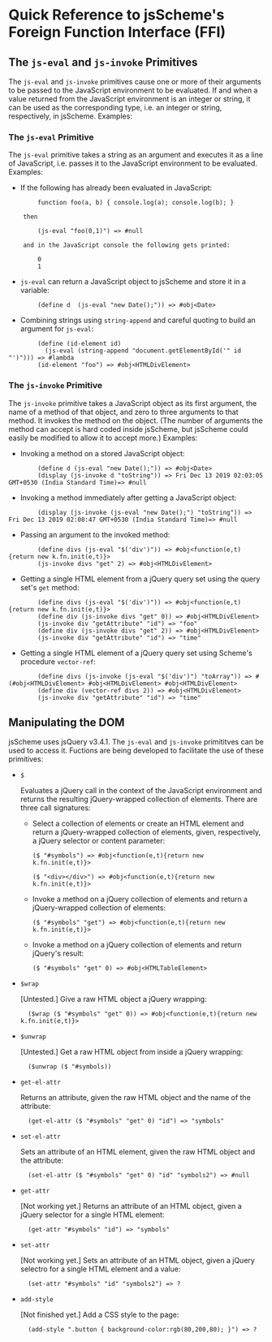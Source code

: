 # Quick Reference to jsScheme's Foreign Function Interface (FFI)

## The ```js-eval``` and ```js-invoke``` Primitives

The ```js-eval``` and ```js-invoke``` primitives cause one or more of
their arguments to be passed to the JavaScript environment to be
evaluated. If and when a value returned from the JavaScript environment
is an integer or string, it can be used as the corresponding type,
i.e. an integer or string, respectively, in jsScheme. Examples:

### The ```js-eval``` Primitive

The ```js-eval``` primitive takes a string as an argument and executes it as
a line of JavaScript, i.e. passes it to the JavaScript environment
to be evaluated. Examples:

* If the following has already been evaluated in JavaScript:
```
		function foo(a, b) { console.log(a); console.log(b); }
```
		then
```
		(js-eval "foo(0,1)") => #null
```
		and in the JavaScript console the following gets printed:
```
		0
		1
```
* ```js-eval``` can return a JavaScript object to jsScheme and store it
in a variable:
```
		(define d  (js-eval "new Date();")) => #obj<Date>
```

* Combining strings using ```string-append``` and careful quoting to build
an argument for ```js-eval```:
```
		(define (id-element id)
		  (js-eval (string-append "document.getElementById('" id "')"))) => #lambda
		(id-element "foo") => #obj<HTMLDivElement>
```

### The ```js-invoke``` Primitive

The ```js-invoke``` primitive takes a JavaScript object as its first
argument, the name of a method of that object, and zero to three
arguments to that method. It invokes the method on the object.
(The number of arguments the method can accept is hard coded inside jsScheme,
but jsScheme could easily be modified to allow it to accept more.) Examples:

* Invoking a method on a stored JavaScript object: 
```
		(define d (js-eval "new Date();")) => #obj<Date>
		(display (js-invoke d "toString")) => Fri Dec 13 2019 02:03:05 GMT+0530 (India Standard Time)=> #null
```

* Invoking a method immediately after getting a JavaScript object:
```
		(display (js-invoke (js-eval "new Date();") "toString")) => Fri Dec 13 2019 02:08:47 GMT+0530 (India Standard Time)=> #null
```

* Passing an argument to the invoked method:
```
		(define divs (js-eval "$('div')")) => #obj<function(e,t){return new k.fn.init(e,t)}>
		(js-invoke divs "get" 2) => #obj<HTMLDivElement>
```

* Getting a single HTML element from a jQuery query set using the query set's
```get``` method:
```
		(define divs (js-eval "$('div')")) => #obj<function(e,t){return new k.fn.init(e,t)}>
		(define div (js-invoke divs "get" 0)) => #obj<HTMLDivElement>
		(js-invoke div "getAttribute" "id") => "foo"
		(define div (js-invoke divs "get" 2)) => #obj<HTMLDivElement>
		(js-invoke div "getAttribute" "id") => "time"
```

* Getting a single HTML element of a jQuery query set using Scheme's
procedure ```vector-ref```:
```
		(define divs (js-invoke (js-eval "$('div')") "toArray")) => #(#obj<HTMLDivElement> #obj<HTMLDivElement> #obj<HTMLDivElement>
		(define div (vector-ref divs 2)) => #obj<HTMLDivElement>
		(js-invoke div "getAttribute" "id") => "time"
```

## Manipulating the DOM

jsScheme uses jsQuery v3.4.1. The ```js-eval``` and ```js-invoke``` primititves can be
used to access it. Fuctions are being developed to facilitate the use of these
primitives:

* `$`

	Evaluates a jQuery call in the context of the JavaScript environment and returns the resulting jQuery-wrapped collection of elements. There are three call signatures:

	* Select a collection of elements or create an HTML element and return a jQuery-wrapped collection of elements, given, respectively, a jQuery selector or content parameter:

		```($ "#symbols") => #obj<function(e,t){return new k.fn.init(e,t)}>```

		```($ "<div></div>") => #obj<function(e,t){return new k.fn.init(e,t)}>```

	* Invoke a method on a jQuery collection of elements and return a jQuery-wrapped collection of elements:

		```($ "#symbols" "get") => #obj<function(e,t){return new k.fn.init(e,t)}>```

	* Invoke a method on a jQuery collection of elements and return jQuery's result:

		```($ "#symbols" "get" 0) => #obj<HTMLTableElement>```

* `$wrap`

	[Untested.] Give a raw HTML object a jQuery wrapping:

		($wrap ($ "#symbols" "get" 0)) => #obj<function(e,t){return new k.fn.init(e,t)}>


* `$unwrap`

	[Untested.] Get a raw HTML object from inside a jQuery wrapping:

		($unwrap ($ "#symbols))

* `get-el-attr`

	Returns an attribute, given the raw HTML object and the name of the attribute:

		(get-el-attr ($ "#symbols" "get" 0) "id") => "symbols"

* `set-el-attr`

	Sets an attribute of an HTML element, given the raw HTML object and the attribute:

		(set-el-attr ($ "#symbols" "get" 0) "id" "symbols2") => #null

* ```get-attr```

	[Not working yet.] Returns an attribute of an HTML object, given a jQuery selector for a single HTML element:

		(get-attr "#symbols" "id") => "symbols"

* ```set-attr```

	[Not working yet.] Sets an attribute of an HTML object, given a jQuery selectro for a single HTML element and a value:

		(set-attr "#symbols" "id" "symbols2") => ?

* ```add-style```

	[Not finished yet.] Add a CSS style to the page:

		(add-style ".button { background-color:rgb(80,200,80); }") => ?
